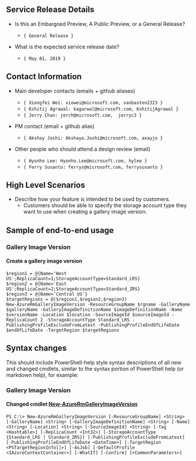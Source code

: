 ## Service Release Details

- Is this an Embargoed Preview, A Public Preview, or a General Release?

    - `{ General Release }`

- What is the expected service release date?

    - `{ May 01, 2019 }`

## Contact Information

- Main developer contacts (emails + github aliases)

    - `{ Xiongfei Wei: xiowei@microsoft.com, vanbasten2323 }`
    - `{ Kshitij Agrawal: kagarwal@microsoft.com, KshitijAgrawal }`
    - `{ Jerry Chan: jerch@microsoft.com,  jerryc3 }`

- PM contact (email + github alias) 

    - `{ Akshay Joshi: Akshaya.Joshi@microsoft.com, axayjo }`

- Other people who should attend a design review (email)

    - `{ Hyonho Lee: Hyonho.Lee@microsoft.com, hylee }`
    - `{ Ferry Susanto: ferrys@microsoft.com, ferrysusanto }`


## High Level Scenarios

- Describe how your feature is intended to be used by customers.
  - Customers should be able to specify the storage account type they want to use when creating a gallery image version.


## Sample of end-to-end usage
### Gallery Image Version
#### Create a gallery image version
```
$region1 = @{Name='West US';ReplicaCount=1;StorageAccountType=Standard_LRS}
$region2 = @{Name='East US';ReplicaCount=2;StorageAccountType=Standard_ZRS}
$region3 = @{Name='Central US'}
$targetRegions = @($region1,$region2,$region3)
New-AzureRmGalleryImageVersion -ResourceGroupName $rgname -GalleryName $galleryName -GalleryImageDefinitionName $imageDefinitionName -Name $versionName -Location $location -SourceImageId $sourceImageId -ReplicaCount 2 -StorageAccountType Standard_LRS -PublishingProfileExcludeFromLatest -PublishingProfileEndOfLifeDate $endOfLifeDate -TargetRegion $targetRegions
```

## Syntax changes

This should include PowerShell-help style syntax descriptions of all new and changed cmdlets, similar to the syntax portion of PowerShell help (or markdown help), for example:

### Gallery Image Version
#### Changed cmdlet [New-AzureRmGalleryImageVersion](https://github.com/vanbasten2323/galleryPowershell/blob/master/helpPageGeneratedByHylee/New-AzureRmGalleryImageVersion.md)
```
PS C:\> New-AzureRmGalleryImageVersion [-ResourceGroupName] <String> [-GalleryName] <String> [-GalleryImageDefinitionName] <String> [-Name] <String> [-Location] <String> [-SourceImageId] <String> [-Tag <Hashtable>] [-ReplicaCount <Int32>] [-StorageAccountType {Standard_LRS | Standard_ZRS}] [-PublishingProfileExcludeFromLatest] [-PublishingProfileEndOfLifeDate <DateTime>] [-TargetRegion <PSTargetRegionInfo[]>] [-AsJob] [-DefaultProfile <IAzureContextContainer>] [-WhatIf] [-Confirm] [<CommonParameters>]
```
